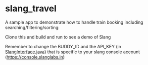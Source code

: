 # slang_travel
A sample app to demonstrate how to handle train booking including searching/filtering/sorting

Clone this and build and run to see a demo of Slang

Remember to change the BUDDY_ID and the API_KEY (in [SlangInterface.java](https://github.com/SlangLabs/slang_travel/blob/master/app/src/main/java/in/slanglabs/slangtravel/SlangInterface.java#L32))  that is specific to your slang console account (https://console.slanglabs.in)
